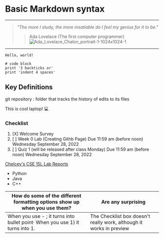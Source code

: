 # **Basic Markdown syntax**
---
> *"The more I study, the more insatiable do I feel my genius for it to be."*
> 
>> Ada Lovelace (The first computer programmer) ![Ada_Lovelace_Chalon_portrait-1-1024x1024-1](https://user-images.githubusercontent.com/71199896/192131276-513cd686-aa0a-4035-8626-a876fff35017.jpg)

***

`Hello, world!`

```
# code block
print '3 backticks or'
print 'indent 4 spaces'
```

## Key Definitions
git repository
: folder that tracks the history of edits to its files

This is cool laptop! :computer:

### Checklist
1) [X]  Welcome Survey
2) [ ] Week 0 Lab (Creating Githb Page) Due 11:59 am (before noon) Wednesday September 28, 2022
3) [ ] Quiz 1 (will be released after class Monday) Due 11:59 am (before noon) Wednesday September 28, 2022

[Chelcey's CSE 15L Lab Reports](https://chelcey.github.io/cse15l-lab-reports/index.html)

- Python
- Java
- C++

| How do some of the different formatting options show up when you use them? | Are any surprising |
| ----------- | ----------- |
| When you use - ; it turns into bullet point· When you use 1) it turns into 1. | The Checklist box doesn't really work, although it works in preview |
